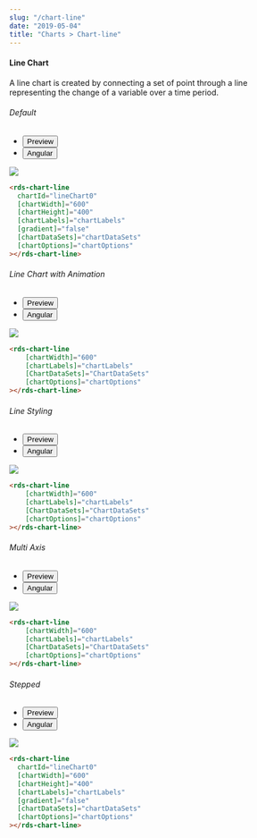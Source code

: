 ```yaml
---
slug: "/chart-line"
date: "2019-05-04"
title: "Charts > Chart-line"
---
```


<!-- CSS only -->
<link href="https://cdn.jsdelivr.net/npm/bootstrap@5.1.3/dist/css/bootstrap.min.css" rel="stylesheet" integrity="sha384-1BmE4kWBq78iYhFldvKuhfTAU6auU8tT94WrHftjDbrCEXSU1oBoqyl2QvZ6jIW3" crossorigin="anonymous">
<link rel="stylesheet" href="../../../../../../../raaghu/src/assets/css/style-elements.css">
<link rel="stylesheet" href="../../../../../../../raaghu/src/assets/css/main.css">

#### Line Chart

<p class="">A line chart is created by connecting a set of point through a line representing the change of a variable over a time period.</p>


<section class="py-4">
     <h6>Default</h6>
    <div class="py-3">
      <div class="cust-tabs">
        <ul class="nav nav-tabs" id="myTab" role="tablist">
          <li class="nav-item" role="presentation">
            <button class="nav-link active" id="PreviewDefault-tab" data-bs-toggle="tab" data-bs-target="#PreviewDefault" type="button" role="tab" aria-controls="PreviewDefault" aria-selected="true">Preview </button>
          </li>
          <li class="nav-item" role="presentation">
            <button class="nav-link" id="AngularDefault-tab" data-bs-toggle="tab" data-bs-target="#AngularDefault" type="button" role="tab" aria-controls="Angular" aria-selected="false"><i class="bi bi-code-slash" style="font-size:1.0rem"></i>Angular</button>
          </li>
        </ul>
      </div>
      <div class="tab-content card border" id="myTabContent">
        <div class="tab-pane fade show active" id="PreviewDefault" role="tabpanel" aria-labelledby="PreviewDefault-tab">
          <div class="contents p-5">
            <div class="row">
              <div class="col-md-12">
                <img src="/images/linechart-default.png" class="img-fluid   w-100">                                             
              </div> 
            </div>
          </div>
        </div>
        <div class="tab-pane fade show" id="AngularDefault" role="tabpanel" aria-labelledby="AngularDefault-tab">
          <div class="contents bg-code">
<div class="row  m-0 p-4">

```html
<rds-chart-line
  chartId="lineChart0"
  [chartWidth]="600"
  [chartHeight]="400"
  [chartLabels]="chartLabels"
  [gradient]="false"
  [chartDataSets]="chartDataSets"
  [chartOptions]="chartOptions"
></rds-chart-line>
```
</div>
          </div>
        </div>
      </div>
    </div>
  </section>

<section class="py-4">
     <h6>Line Chart with Animation</h6>
    <div class="py-3">
      <div class="cust-tabs">
        <ul class="nav nav-tabs" id="myTab" role="tablist">
          <li class="nav-item" role="presentation">
            <button class="nav-link active" id="PreviewAnimation-tab" data-bs-toggle="tab" data-bs-target="#PreviewAnimation" type="button" role="tab" aria-controls="PreviewAnimation" aria-selected="true">Preview </button>
          </li>
          <li class="nav-item" role="presentation">
            <button class="nav-link" id="Angular-tab" data-bs-toggle="tab" data-bs-target="#Angular" type="button" role="tab" aria-controls="Angular" aria-selected="false"><i class="bi bi-code-slash" style="font-size:1.0rem"></i>Angular</button>
          </li>
        </ul>
      </div>
      <div class="tab-content card border" id="myTabContent">
        <div class="tab-pane fade show active" id="PreviewAnimation" role="tabpanel" aria-labelledby="PreviewAnimation-tab">
          <div class="contents p-5">
            <div class="row">
              <div class="col-md-12">
                <img src="/images/linechart-animate.png" class="img-fluid   w-100">                                             
              </div> 
            </div>
          </div>
        </div>
        <div class="tab-pane fade show" id="Angular" role="tabpanel" aria-labelledby="Angular-tab">
          <div class="contents bg-code">
<div class="row  m-0 p-4">

```html
<rds-chart-line
    [chartWidth]="600"
    [chartLabels]="chartLabels"
    [ChartDataSets]="ChartDataSets"
    [chartOptions]="chartOptions"
></rds-chart-line>
```
</div>
          </div>
        </div>
      </div>
    </div>
  </section>

<section class="py-4">
     <h6>Line Styling</h6>
    <div class="py-3">
      <div class="cust-tabs">
        <ul class="nav nav-tabs" id="myTab" role="tablist">
          <li class="nav-item" role="presentation">
            <button class="nav-link active" id="PreviewStyling-tab" data-bs-toggle="tab" data-bs-target="#PreviewStyling" type="button" role="tab" aria-controls="PreviewStyling" aria-selected="true">Preview </button>
          </li>
          <li class="nav-item" role="presentation">
            <button class="nav-link" id="AngularStyling-tab" data-bs-toggle="tab" data-bs-target="#AngularStyling" type="button" role="tab" aria-controls="AngularStyling" aria-selected="false"><i class="bi bi-code-slash" style="font-size:1.0rem"></i>Angular</button>
          </li>
        </ul>
      </div>
      <div class="tab-content card border" id="myTabContent">
        <div class="tab-pane fade show active" id="PreviewStyling" role="tabpanel" aria-labelledby="PreviewStyling-tab">
          <div class="contents p-5">
            <div class="row">
              <div class="col-md-12">
                <img src="/images/linechart-styling.png" class="img-fluid   w-100">                                             
              </div> 
            </div>
          </div>
        </div>
        <div class="tab-pane fade show" id="AngularStyling" role="tabpanel" aria-labelledby="AngularStyling-tab">
          <div class="contents bg-code">
<div class="row  m-0 p-4">

```html
<rds-chart-line
    [chartWidth]="600"
    [chartLabels]="chartLabels"
    [ChartDataSets]="ChartDataSets"
    [chartOptions]="chartOptions"
></rds-chart-line>
```
</div>
          </div>
        </div>
      </div>
    </div>
  </section>

<section class="py-4">
     <h6>Multi Axis</h6>
    <div class="py-3">
      <div class="cust-tabs">
        <ul class="nav nav-tabs" id="myTab" role="tablist">
          <li class="nav-item" role="presentation">
            <button class="nav-link active" id="PreviewMulti-tab" data-bs-toggle="tab" data-bs-target="#PreviewMulti" type="button" role="tab" aria-controls="PreviewMulti" aria-selected="true">Preview </button>
          </li>
          <li class="nav-item" role="presentation">
            <button class="nav-link" id="AngularMulti-tab" data-bs-toggle="tab" data-bs-target="#AngularMulti" type="button" role="tab" aria-controls="AngularMulti" aria-selected="false"><i class="bi bi-code-slash" style="font-size:1.0rem"></i>Angular</button>
          </li>
        </ul>
      </div>
      <div class="tab-content card border" id="myTabContent">
        <div class="tab-pane fade show active" id="PreviewMulti" role="tabpanel" aria-labelledby="PreviewMulti-tab">
          <div class="contents p-5">
            <div class="row">
              <div class="col-md-12">
                <img src="/images/linechart-multi.png" class="img-fluid   w-100">                                             
              </div> 
            </div>
          </div>
        </div>
        <div class="tab-pane fade show" id="AngularMulti" role="tabpanel" aria-labelledby="AngularMulti-tab">
          <div class="contents bg-code">
<div class="row  m-0 p-4">

```html
<rds-chart-line
    [chartWidth]="600"
    [chartLabels]="chartLabels"
    [ChartDataSets]="ChartDataSets"
    [chartOptions]="chartOptions"
></rds-chart-line>
```
</div>
          </div>
        </div>
      </div>
    </div>
  </section>

   
  <section class="py-4">
    <h6>Stepped</h6>
    <div class="py-3">
      <div class="cust-tabs">
        <ul class="nav nav-tabs" id="myTab" role="tablist">
          <li class="nav-item" role="presentation">
            <button class="nav-link active" id="PreviewStepped-tab" data-bs-toggle="tab" data-bs-target="#PreviewStepped" type="button" role="tab" aria-controls="PreviewStepped" aria-selected="true">Preview </button>
          </li>
          <li class="nav-item" role="presentation">
            <button class="nav-link" id="AngularStepped-tab" data-bs-toggle="tab" data-bs-target="#AngularStepped" type="button" role="tab" aria-controls="AngularStepped" aria-selected="false"><i class="bi bi-code-slash" style="font-size:1.0rem"></i>Angular</button>
          </li>
        </ul>
      </div>
      <div class="tab-content card border" id="myTabContent">
        <div class="tab-pane fade show active" id="PreviewStepped" role="tabpanel" aria-labelledby="PreviewStepped-tab">
         <div class="contents p-5">
            <div class="row">
              <div class="col-md-12">
                <img src="/images/linechart-stepped.png" class="img-fluid w-100">                                             
              </div> 
            </div>
          </div>
        </div>
        <div class="tab-pane fade show" id="AngularStepped" role="tabpanel" aria-labelledby="AngularStepped-tab">
          <div class="contents bg-code">
<div class="row  m-0 p-4">

```html
<rds-chart-line
  chartId="lineChart0"
  [chartWidth]="600"
  [chartHeight]="400"
  [chartLabels]="chartLabels"
  [gradient]="false"
  [chartDataSets]="chartDataSets"
  [chartOptions]="chartOptions"
></rds-chart-line>
```

</div>
          </div>
        </div>
      </div>
    </div>
  </section>


<!-- JavaScript Bundle with Popper -->
<script src="https://cdn.jsdelivr.net/npm/bootstrap@5.1.3/dist/js/bootstrap.bundle.min.js" integrity="sha384-ka7Sk0Gln4gmtz2MlQnikT1wXgYsOg+OMhuP+IlRH9sENBO0LRn5q+8nbTov4+1p" crossorigin="anonymous"></script>
